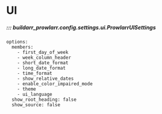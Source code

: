 # UI

##### ::: buildarr_prowlarr.config.settings.ui.ProwlarrUISettings
    options:
      members:
        - first_day_of_week
        - week_column_header
        - short_date_format
        - long_date_format
        - time_format
        - show_relative_dates
        - enable_color_impaired_mode
        - theme
        - ui_language
      show_root_heading: false
      show_source: false
